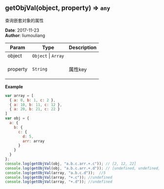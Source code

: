 ## getObjVal(object, property) ⇒ <code>any</code>
<p>查询嵌套对象的属性</p>

**Date**: 2017-11-23  
**Author**: liumouliang  

| Param | Type | Description |
| --- | --- | --- |
| object | <code>Object</code> \| <code>Array</code> |  |
| property | <code>String</code> | <p>属性key</p> |

**Example**  
```javascript
var array = [
  { a: 0, b: 1, c: 2 },
  { a: 10, b: 11, c: 12 },
  { a: 20, b: 21, c: 22 }
]
var obj = {
  a: {
    b: {
      c: {
        d: 5,
        arr: array
      }
    }
  }
};
console.log(getObjVal(obj, "a.b.c.arr.+.c")); // [2, 12, 22]
console.log(getObjVal(obj, "a.b.c.arr.+.d")); // [undefined, undefined, undefined]
console.log(getObjVal(array, "a.b.c.d"));  //5
console.log(getObjVal(array, "+.c")); //undefined
console.log(getObjVal(array, "+.d")); //undefined
```
